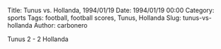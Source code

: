 Title: Tunus vs. Hollanda, 1994/01/19
Date: 1994/01/19 00:00
Category: sports
Tags: football, football scores, Tunus, Hollanda
Slug: tunus-vs-hollanda
Author: carbonero


Tunus 2 - 2 Hollanda
